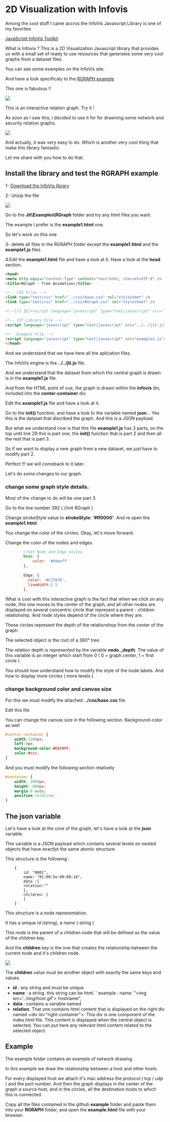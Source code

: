 # 2D Visualization with Infovis

Among the cool stuff I came accros the InfoVis Javascript Library is one of my favorites

[JavaScript InfoVis Toolkit](http://philogb.github.io/jit/index.html)

What is Infovis ?  This is a 2D Visualization Javascript library that provides us with a small set of ready to use resources that generates some very cool graphs from a dataset files.

You can see some examples on the InfoVis site.

And have a look specificaly to the [RGRAPH example](http://philogb.github.io/jit/static/v20/Jit/Examples/RGraph/example1.html)

This one is fabulous !!

![](./assets/images/image-1.png)

This is an interactive relation graph.  Try it !

As soon as I saw this, i decided to use it for for drawning some network and security relation graphs.

![](./assets/images/image-2.png)

And actually, it was very easy to do.  Which is another very cool thing that make this library fantastic.

Let me share with you how to do that.

## Install the library and test the RGRAPH example

1- [Download the InfoVis library](http://philogb.github.io/jit/downloads/Jit-2.0.1.zip)

2- Unzip the file

![](./assets/images/image-3.png)

Go to the **Jit\Examples\RGraph** folder and try any html files you want.

The example I prefer is the **example1.html** one.

So let's work on this one

3- delete all files in the RGRAPH folder except the **example1.html** and the **example1.js** files

4.Edit the **example1.html** file and have a look at it. Have a look at the **head** section.

```html
<head>
<meta http-equiv="Content-Type" content="text/html; charset=UTF-8" />
<title>RGraph - Tree Animation</title>

<!-- CSS Files -->
<link type="text/css" href="../css/base.css" rel="stylesheet" />
<link type="text/css" href="../css/RGraph.css" rel="stylesheet" />

<!--[if IE]><script language="javascript" type="text/javascript" src="../../Extras/excanvas.js"></script><![endif]-->

<!-- JIT Library File -->
<script language="javascript" type="text/javascript" src="../../jit.js"></script>

<!-- Example File -->
<script language="javascript" type="text/javascript" src="example1.js"></script>
</head>
```

And we understand that we have here all the aplication files.

The InfoVis engine is the **../../jit.js** file. 

And we understand that the dataset from which the central graph is drawn is in the **example1.js** file.

And from the HTML point of vue, the graph is drawn within the **infovis** div, included into the **center-container** div.

Edit the **example1.js** file and have a look at it.

Go to the **init()** function, and have a look to the variable named **json**... Yes this is the dataset that discribed the graph.  And this is a JSON payload.  

But what we understand now is that this file **example1.js** has 3 parts, on the top until line 29 this is part one, the **init()** function that is part 2 and then all the rest that is part 3.

So if we want to display a new graph from a new dataset, we just have to modify part 2.

Perfect !!! we will comeback to it later.

Let's do some changes to our graph.

### change some graph style details.

Most of the change to do will be one part 3. 

Go to the line number 392 ( //init RGraph )

Change strokeStyle value to **strokeStyle: '#ff0000'**. And re open the **example1.html**.

You change the color of the circles.  Okay,  let's move forward.

Change the color of the nodes and edges.

```javascript
        //Set Node and Edge styles.
        Node: {
            color: '#ddeeff'
        },
        
        Edge: {
          color: '#C17878',
          lineWidth:1.5
        },
```

What is cool with this interactive graph is the fact that when we click on any node, this one moves to the center of the graph, and all other nodes are displayed on several concentric circle that represent a parent - children relationship. And node styles depend of the circle where they are.

These circles represent the depth of the relationshop from the center of the graph. 

The selected object is the root of a 360° tree.

The relation depth is represented by the variable **node._depth**. The value of this variable is an integer which start from 0 ( 0 = graph center, 1 = first circle )

You should now understand how to modify the style of the node labels. And how to display more circles ( more levels ).

### change background color and canvas size

For this we must modify the attached **../css/base.css** file 

Edit this file

You can change the canvas size in the following section. Background-color as well

```css
#center-container {
    width:1100px;
    left:0px;
    background-color:#EEF8FF;
    color:#ccc;
}
```

And you must modify the following section relatively

```css
#container {
    width: 1000px;
    height: 600px;
    margin:0 auto;
    position:relative;
}
```

## The json variable

Let's have a look at the core of the graph, let's have a look at the **json** variable.

This variable is a JSON payload which contains several levels on nested objects that have exactlyt the same atomic structure.

This structure is the following :

```
    {
        id: "0001",
        name: "01:00:5e:00:00:16",
        data :{ 
        relation:""
        },
        children: [
        ]
    }
```
This structure is a node representation.

It has a unique id (string), a name ( string )

This node is the parent of a children node that will be defined as the value of the children key.

And the **children** key is the one that creates the relationship between the current node and it's children node.

![](./assets/images/image-4.png)

The **children** value must be another object with exactly the same keys and values.

- **id** : any string and must be unique
- **name** : a string. this string can be html. ' example : name: "\<img src='../img/host.gif'\> hostname",
- **data** : contains a variable named 
- **relation**. That one contains html content that is displayed on the right div named \<div id="right-container"\>. This div is one component of the index.html file. This content is displayed when the central object is selected. You can put here any relevant html content related to the selected object.

## Example

The example folder contains an example of network drawing.

In this example we draw the relationship between a host and other hosts.  

For every displayed host we attach it's mac address the protocol ( tcp / udp ) and the port number.  And then the graph displays in the center of the graph a source host, and in the circles, all the destination hosts to which this is connected. 

Copy all the files contained in the github **example** folder and paste them into your **RGRAPH**  folder, and open the **example.html** file with your browser.

